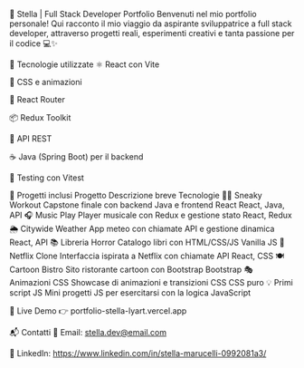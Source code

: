 🌟 Stella | Full Stack Developer Portfolio
Benvenuti nel mio portfolio personale! Qui racconto il mio viaggio da aspirante sviluppatrice a full stack developer, attraverso progetti reali, esperimenti creativi e tanta passione per il codice 💻✨

🚀 Tecnologie utilizzate
⚛️ React con Vite

🎨 CSS e animazioni

🧭 React Router

📦 Redux Toolkit

🔌 API REST

☕ Java (Spring Boot) per il backend

🧪 Testing con Vitest

🧩 Progetti inclusi
Progetto	Descrizione breve	Tecnologie
🏋️‍♀️ Sneaky Workout	Capstone finale con backend Java e frontend React	React, Java, API
🎧 Music Play	Player musicale con Redux e gestione stato	React, Redux
🌦 Citywide Weather	App meteo con chiamate API e gestione dinamica	React, API
📚 Libreria Horror	Catalogo libri con HTML/CSS/JS	Vanilla JS
🍿 Netflix Clone	Interfaccia ispirata a Netflix con chiamate API	React, CSS
🍽 Cartoon Bistro	Sito ristorante cartoon con Bootstrap	Bootstrap
🎭 Animazioni CSS	Showcase di animazioni e transizioni CSS	CSS puro
💡 Primi script JS	Mini progetti JS per esercitarsi con la logica	JavaScript


📍 Live Demo
👉 portfolio-stella-lyart.vercel.app

📬 Contatti
💌 Email: stella.dev@email.com

💼 LinkedIn: https://www.linkedin.com/in/stella-marucelli-0992081a3/
